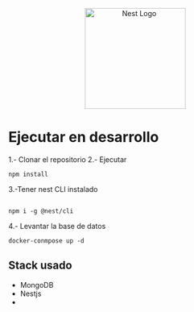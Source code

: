 <p align="center">
  <a href="http://nestjs.com/" target="blank"><img src="https://nestjs.com/img/logo-small.svg" width="200" alt="Nest Logo" /></a>
</p>

# Ejecutar en desarrollo

1.- Clonar el repositorio
2.- Ejecutar
```
npm install
```

3.-Tener nest CLI instalado 
```

npm i -g @nest/cli
```

4.- Levantar la base de datos
```
docker-conmpose up -d
```



## Stack usado
* MongoDB
* Nestjs
* 
